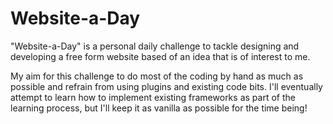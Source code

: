 # Website-a-Day

"Website-a-Day" is a personal daily challenge to tackle designing and developing a free form website based of an idea that is of interest to me.

My aim for this challenge to do most of the coding by hand as much as possible and refrain from using plugins and existing code bits. I'll eventually attempt to learn how to implement existing frameworks as part of the learning process, but I'll keep it as vanilla as possible for the time being!